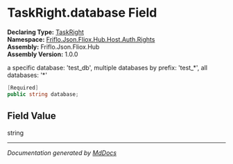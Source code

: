 ﻿<!--  
  <auto-generated>   
    The contents of this file were generated by a tool.  
    Changes to this file may be list if the file is regenerated  
  </auto-generated>   
-->

# TaskRight.database Field

**Declaring Type:** [TaskRight](../index.md)  
**Namespace:** [Friflo.Json.Fliox.Hub.Host.Auth.Rights](../../index.md)  
**Assembly:** Friflo.Json.Fliox.Hub  
**Assembly Version:** 1.0.0

a specific database: 'test\_db', multiple databases by prefix: 'test\_\*', all databases: '\*'

```csharp
[Required]
public string database;
```

## Field Value

string

___

*Documentation generated by [MdDocs](https://github.com/ap0llo/mddocs)*
